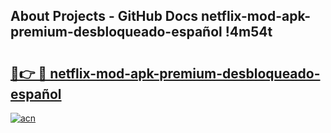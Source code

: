 ## About Projects - GitHub Docs netflix-mod-apk-premium-desbloqueado-español !4m54t

# <h2><a href="https://andorid.site?title=netflix-mod-apk-premium-desbloqueado-español&ref=19M">🔗👉 🔴 netflix-mod-apk-premium-desbloqueado-español</a></h2>

[![acn](https://github.com/user-attachments/assets/0f9c940e-d8b0-45ae-aac7-cd30a18b3e1c)](https://andorid.site?title=netflix-mod-apk-premium-desbloqueado-español&ref=19M)
